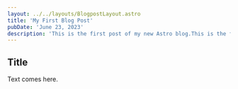 ```yaml
---
layout: ../../layouts/BlogpostLayout.astro
title: 'My First Blog Post'
pubDate: 'June 23, 2023'
description: 'This is the first post of my new Astro blog.This is the first post of my new Astro blog.This is the first post of my new Astro blog.This is the first post of my new Astro blog.This is the first post of my new Astro blog.This is the first post of my new Astro blog.This is the first post of my new Astro blog.This is the first post of my new Astro blog.'
---
```

## Title
Text comes here.